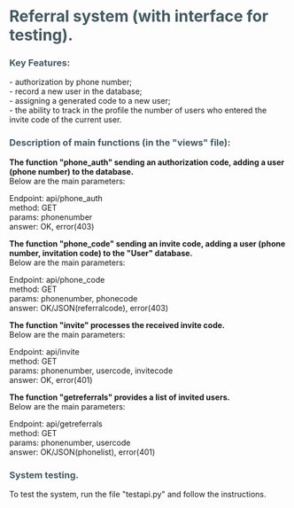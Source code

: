 
# <span style='color:rgb(67, 89, 97)'>Referral system (with interface for testing).</span>

### <span style='color:rgb(67, 89, 97)'>Key Features:</span>

\- authorization by phone number; <br />
\- record a new user in the database; <br />
\- assigning a generated code to a new user; <br />
\- the ability to track in the profile the number of users who entered the invite code of the current user. <br />

### <span style='color:rgb(67, 89, 97)'>Description of main functions (in the "views" file):</span>


**The function "phone_auth" sending an authorization code, adding a user (phone number) to the database.** <br />
Below are the main parameters: <br />

Endpoint: api/phone_auth <br />
method: GET <br />
params: phonenumber <br />
answer: OK, error(403) <br />

**The function "phone_code" sending an invite code, adding a user (phone number, invitation code) to the "User" database.** <br />
Below are the main parameters: <br />

Endpoint: api/phone_code <br />
method: GET <br />
params: phonenumber, phonecode <br />
answer: OK/JSON(referralcode), error(403) <br />

**The function "invite" processes the received invite code.** <br />
Below are the main parameters: <br />

Endpoint: api/invite <br />
method: GET <br />
params: phonenumber, usercode, invitecode <br />
answer: OK, error(401) <br />

**The function "getreferrals" provides a list of invited users.** <br />
Below are the main parameters: <br />

Endpoint: api/getreferrals <br />
method: GET <br />
params: phonenumber, usercode <br />
answer: OK/JSON(phonelist), error(401) <br />


### <span style='color:rgb(67, 89, 97)'>System testing. </span>
To test the system, run the file "testapi.py" and follow the instructions. <br />

